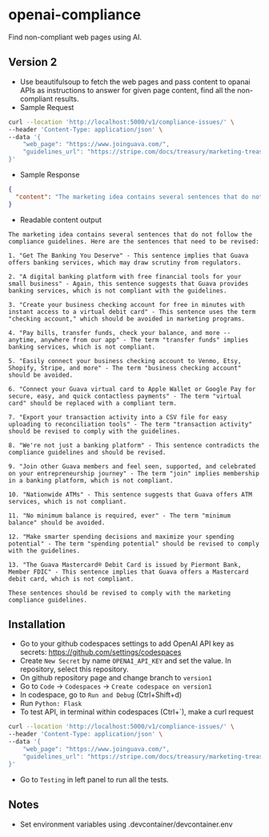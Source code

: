 # openai-compliance
Find non-compliant web pages using AI.

## Version 2
- Use beautifulsoup to fetch the web pages and pass content to opanai APIs as instructions to answer for given page content, find all the non-compliant results.
- Sample Request
```sh
curl --location 'http://localhost:5000/v1/compliance-issues/' \
--header 'Content-Type: application/json' \
--data '{
    "web_page": "https://www.joinguava.com/",
    "guidelines_url": "https://stripe.com/docs/treasury/marketing-treasury#recommended-terms"
}'
```
- Sample Response
```json
{
  "content": "The marketing idea contains several sentences that do not follow the compliance guidelines. Here are the sentences that need to be revised:\n\n1. \"Get The Banking You Deserve\" - This sentence implies that Guava offers banking services, which may draw scrutiny from regulators.\n\n2. \"A digital banking platform with free financial tools for your small business\" - Again, this sentence suggests that Guava provides banking services, which is not compliant with the guidelines.\n\n3. \"Create your business checking account for free in minutes with instant access to a virtual debit card\" - This sentence uses the term \"checking account,\" which should be avoided in marketing programs.\n\n4. \"Pay bills, transfer funds, check your balance, and more -- anytime, anywhere from our app\" - The term \"transfer funds\" implies banking services, which is not compliant.\n\n5. \"Easily connect your business checking account to Venmo, Etsy, Shopify, Stripe, and more\" - The term \"business checking account\" should be avoided.\n\n6. \"Connect your Guava virtual card to Apple Wallet or Google Pay for secure, easy, and quick contactless payments\" - The term \"virtual card\" should be replaced with a compliant term.\n\n7. \"Export your transaction activity into a CSV file for easy uploading to reconciliation tools\" - The term \"transaction activity\" should be revised to comply with the guidelines.\n\n8. \"We're not just a banking platform\" - This sentence contradicts the compliance guidelines and should be revised.\n\n9. \"Join other Guava members and feel seen, supported, and celebrated on your entrepreneurship journey\" - The term \"join\" implies membership in a banking platform, which is not compliant.\n\n10. \"Nationwide ATMs\" - This sentence suggests that Guava offers ATM services, which is not compliant.\n\n11. \"No minimum balance is required, ever\" - The term \"minimum balance\" should be avoided.\n\n12. \"Make smarter spending decisions and maximize your spending potential\" - The term \"spending potential\" should be revised to comply with the guidelines.\n\n13. \"The Guava Mastercard\u00ae Debit Card is issued by Piermont Bank, Member FDIC\" - This sentence implies that Guava offers a Mastercard debit card, which is not compliant.\n\nThese sentences should be revised to comply with the marketing compliance guidelines."
}
```
- Readable content output
```text
The marketing idea contains several sentences that do not follow the compliance guidelines. Here are the sentences that need to be revised:

1. "Get The Banking You Deserve" - This sentence implies that Guava offers banking services, which may draw scrutiny from regulators.

2. "A digital banking platform with free financial tools for your small business" - Again, this sentence suggests that Guava provides banking services, which is not compliant with the guidelines.

3. "Create your business checking account for free in minutes with instant access to a virtual debit card" - This sentence uses the term "checking account," which should be avoided in marketing programs.

4. "Pay bills, transfer funds, check your balance, and more -- anytime, anywhere from our app" - The term "transfer funds" implies banking services, which is not compliant.

5. "Easily connect your business checking account to Venmo, Etsy, Shopify, Stripe, and more" - The term "business checking account" should be avoided.

6. "Connect your Guava virtual card to Apple Wallet or Google Pay for secure, easy, and quick contactless payments" - The term "virtual card" should be replaced with a compliant term.

7. "Export your transaction activity into a CSV file for easy uploading to reconciliation tools" - The term "transaction activity" should be revised to comply with the guidelines.

8. "We're not just a banking platform" - This sentence contradicts the compliance guidelines and should be revised.

9. "Join other Guava members and feel seen, supported, and celebrated on your entrepreneurship journey" - The term "join" implies membership in a banking platform, which is not compliant.

10. "Nationwide ATMs" - This sentence suggests that Guava offers ATM services, which is not compliant.

11. "No minimum balance is required, ever" - The term "minimum balance" should be avoided.

12. "Make smarter spending decisions and maximize your spending potential" - The term "spending potential" should be revised to comply with the guidelines.

13. "The Guava Mastercard® Debit Card is issued by Piermont Bank, Member FDIC" - This sentence implies that Guava offers a Mastercard debit card, which is not compliant.

These sentences should be revised to comply with the marketing compliance guidelines.
```

## Installation
- Go to your github codespaces settings to add OpenAI API key as secrets: https://github.com/settings/codespaces
- Create `New Secret` by name `OPENAI_API_KEY` and set the value. In repository, select this repository.
- On github repository page and change branch to `version1`
- Go to `Code` -> `Codespaces` -> `Create codespace on version1`
- In codespace, go to `Run and Debug` (Ctrl+Shift+d)
- Run `Python: Flask`
- To test API, in terminal within codespaces (Ctrl+`), make a curl request
```sh
curl --location 'http://localhost:5000/v1/compliance-issues/' \
--header 'Content-Type: application/json' \
--data '{
    "web_page": "https://www.joinguava.com/",
    "guidelines_url": "https://stripe.com/docs/treasury/marketing-treasury#recommended-terms"
}'
```
- Go to `Testing` in left panel to run all the tests.

## Notes
- Set environment variables using .devcontainer/devcontainer.env
